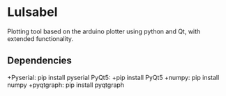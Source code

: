 # LuIsabel
Plotting tool based on the arduino plotter using python and Qt, with extended functionality.

## Dependencies 

+Pyserial:
pip install pyserial
PyQt5:
+pip install PyQt5
+numpy:
pip install numpy
+pyqtgraph:
pip install pyqtgraph

